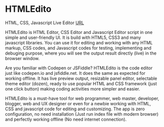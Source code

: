 # HTMLEdito

HTML, CSS, Javascript Live Editor [URL](https://codecanyon.net/item/htmledito-html-css-javascript-live-editor/20339590?s_rank=1)

HTMLEdito is HTML Editor, CSS Editor and Javascript Editor script in one simple and user-friendly UI. It is build with HTML5, CSS3 and many javascript libraries. You can use it for editing and working with any HTML markup, CSS codes, and Javascript codes for testing, implementing and debuging purpose, where you will see the output result directly (live) in the browser window.

Are you familiar with Codepen or JSFiddle? HTMLEdito is the code editor just like codepen.io and jsfiddle.net. It does the same as expected for working offline. It has live preview output, resizable panel editor, selectable theme editor (dozen), ready to use popular HTML and CSS framework (just one click button) making coding activities more simpler and easier.

HTMLEdito is a must-have tool for web programmer, web master, developer, blogger, web and UX designer or even for a newbie working with HTML, CSS and javascript code for editing and customizing. The app is zero configuration, no need installation (Just run index file with modern browser) and perfectly working offline (No need internet connection).

